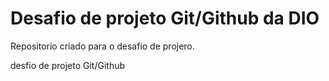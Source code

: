 # Desafio de projeto Git/Github da DIO
Repositorio criado para o desafio de projero.

desfio de projeto Git/Github
